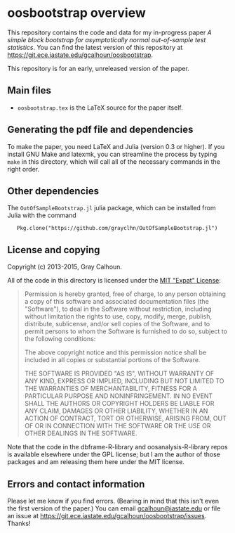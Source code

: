 oosbootstrap overview
=====================

This repository contains the code and data for my in-progress paper *A
simple block bootstrap for asymptotically normal out-of-sample test
statistics*. You can find the latest version of this repository at
<https://git.ece.iastate.edu/gcalhoun/oosbootstrap>.

This repository is for an early, unreleased version of the paper.

Main files
----------

* `oosbootstrap.tex` is the LaTeX source for the paper itself.

Generating the pdf file and dependencies
----------------------------------------

To make the paper, you need LaTeX and Julia (version 0.3 or higher).
If you install GNU Make and latexmk, you can streamline the process by
typing `make` in this directory, which will call all of the necessary
commands in the right order.

Other dependencies
------------------

The `OutOfSampleBootstrap.jl` julia package, which can be installed
from Julia with the command

```
   Pkg.clone("https://github.com/grayclhn/OutOfSampleBootstrap.jl")
```

License and copying
-------------------

Copyright (c) 2013-2015, Gray Calhoun.

All of the code in this directory is licensed under the
[MIT "Expat" License](http://opensource.org/licenses/MIT):

> Permission is hereby granted, free of charge, to any person
> obtaining a copy of this software and associated documentation
> files (the "Software"), to deal in the Software without
> restriction, including without limitation the rights to use, copy,
> modify, merge, publish, distribute, sublicense, and/or sell copies
> of the Software, and to permit persons to whom the Software is
> furnished to do so, subject to the following conditions:
>
> The above copyright notice and this permission notice shall be
> included in all copies or substantial portions of the Software.
>
> THE SOFTWARE IS PROVIDED "AS IS", WITHOUT WARRANTY OF ANY KIND,
> EXPRESS OR IMPLIED, INCLUDING BUT NOT LIMITED TO THE WARRANTIES OF
> MERCHANTABILITY, FITNESS FOR A PARTICULAR PURPOSE AND
> NONINFRINGEMENT. IN NO EVENT SHALL THE AUTHORS OR COPYRIGHT HOLDERS
> BE LIABLE FOR ANY CLAIM, DAMAGES OR OTHER LIABILITY, WHETHER IN AN
> ACTION OF CONTRACT, TORT OR OTHERWISE, ARISING FROM, OUT OF OR IN
> CONNECTION WITH THE SOFTWARE OR THE USE OR OTHER DEALINGS IN THE
> SOFTWARE.

Note that the code in the dbframe-R-library and oosanalysis-R-library
repos is available elsewhere under the GPL license; but I am the
author of those packages and am releasing them here under the MIT
license.

Errors and contact information
------------------------------

Please let me know if you find errors. (Bearing in mind that this
isn't even the first version of the paper.) You can email
<gcalhoun@iastate.edu> or file an issue at
<https://git.ece.iastate.edu/gcalhoun/oosbootstrap/issues>. Thanks!
